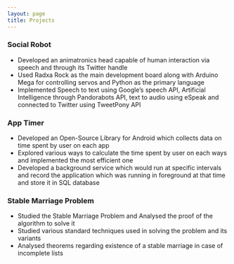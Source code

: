 ```yaml
---
layout: page
title: Projects 
---
```

<h3>Social Robot</h3>
<ul>
<li>Developed an animatronics head capable of human interaction via speech and through its Twitter handle</li>
<li>Used Radxa Rock as the main development board along with Arduino Mega for controlling servos and Python as the primary language</li>
<li>Implemented Speech to text using Google’s speech API, Artificial Intelligence through Pandorabots API, text to audio using eSpeak and connected to Twitter using TweetPony API</li> 
</ul>
<h3>App Timer</h3>
<ul>
<li>Developed an Open-Source Library for Android which collects data on time spent by user on each app</li>
<li>Explored various ways to calculate the time spent by user on each ways and implemented the most efficient one</li>
<li>Developed a background service which would run at specific intervals and record the application which was running in foreground at that time and store it in SQL database</li> 
</ul>
<h3>Stable Marriage Problem</h3>
<ul>
<li>Studied the Stable Marriage Problem and Analysed the proof of the algorithm to solve it</li>
<li>Studied various standard techniques used in solving the problem and its variants</li>
<li>Analysed theorems regarding existence of a stable marriage in case of incomplete lists</li> 
</ul>

